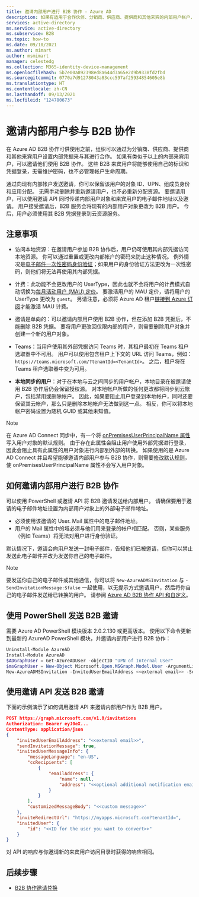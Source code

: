 ```yaml
---
title: 邀请内部用户进行 B2B 协作 - Azure AD
description: 如果有适用于合作伙伴、分销商、供应商、提供商和其他来宾的内部用户帐户，则可以通过邀请他们使用自己的外部凭据或登录名进行登录，以此切换到 Azure AD B2B 协作。 使用 PowerShell 或 Microsoft Graph 邀请 API。
services: active-directory
ms.service: active-directory
ms.subservice: B2B
ms.topic: how-to
ms.date: 09/10/2021
ms.author: mimart
author: msmimart
manager: celestedg
ms.collection: M365-identity-device-management
ms.openlocfilehash: 5b7e00a892398ed8a644d3a65e2d9b9338fd2fbd
ms.sourcegitcommit: 0770a7d91278043a83ccc597af25934854605e8b
ms.translationtype: HT
ms.contentlocale: zh-CN
ms.lasthandoff: 09/13/2021
ms.locfileid: "124780673"
---
```

# <a name="invite-internal-users-to-b2b-collaboration"></a>邀请内部用户参与 B2B 协作

在 Azure AD B2B 协作可供使用之前，组织可以通过为分销商、供应商、提供商和其他来宾用户设置内部凭据来与其进行合作。 如果有类似于以上的内部来宾用户，可以邀请他们使用 B2B 协作。 这些 B2B 来宾用户将能够使用自己的标识和凭据登录，无需维护密码，也不必管理帐户生命周期。

通过向现有内部帐户发送邀请，你可以保留该用户的对象 ID、UPN、组成员身份和应用分配。 无需手动删除并重新邀请用户，也不必重新分配资源。 要邀请用户，可以使用邀请 API 同时传递内部用户对象和来宾用户的电子邮件地址以及邀请。 用户接受邀请后，B2B 服务会将现有的内部用户对象更改为 B2B 用户。 今后，用户必须使用其 B2B 凭据登录到云资源服务。

## <a name="things-to-consider"></a>注意事项

- 访问本地资源：在邀请用户参加 B2B 协作后，用户仍可使用其内部凭据访问本地资源。 你可以通过重置或更改内部帐户的密码来防止这种情况。 例外情况是[电子邮件一次性密码身份验证](one-time-passcode.md)；如果用户的身份验证方法更改为一次性密码，则他们将无法再使用其内部凭据。

- 计费：此功能不会更改用户的 UserType，因此也就不会将用户的计费模式自动切换为[每月活动用户 (MAU) 定价](external-identities-pricing.md)。 要激活用户的 MAU 定价，请将用户的 UserType 更改为 `guest`。 另请注意，必须将 Azure AD 租户[链接到 Azure 订阅](external-identities-pricing.md#link-your-azure-ad-tenant-to-a-subscription)才能激活 MAU 计费。

- 邀请是单向的：可以邀请内部用户使用 B2B 协作，但在添加 B2B 凭据后，不能删除 B2B 凭据。 要将用户更改回仅限内部的用户，则需要删除用户对象并创建一个新的用户对象。

- Teams：当用户使用其外部凭据访问 Teams 时，其租户最初在 Teams 租户选取器中不可用。 用户可以使用包含租户上下文的 URL 访问 Teams，例如：`https://teams.microsoft.com/?tenantId=<TenantId>`。 之后，租户将在 Teams 租户选取器中变为可用。

- **本地同步的用户**：对于在本地与云之间同步的用户帐户，本地目录在被邀请使用 B2B 协作后仍会保留授权源。 对本地帐户所做的任何更改都将同步到云帐户，包括禁用或删除帐户。 因此，如果要阻止用户登录到本地帐户，同时还要保留其云帐户，那么只是删除本地帐户无法做到这一点。 相反，你可以将本地帐户密码设置为随机 GUID 或其他未知值。

> [!NOTE]
在 Azure AD Connect 同步中，有一个将 [onPremisesUserPrincipalName 属性](../hybrid/reference-connect-sync-attributes-synchronized.md#notes)写入用户对象的默认规则。 由于存在此属性会阻止用户使用外部凭据进行登录，因此会阻止具有此属性的用户对象进行内部到外部的转换。 如果使用的是 Azure AD Connect 并且希望能够邀请内部用户参与 B2B 协作，则需要[修改默认规则](../hybrid/how-to-connect-sync-change-the-configuration.md)，使 onPremisesUserPrincipalName 属性不会写入用户对象。
## <a name="how-to-invite-internal-users-to-b2b-collaboration"></a>如何邀请内部用户进行 B2B 协作

可以使用 PowerShell 或邀请 API 将 B2B 邀请发送给内部用户。 请确保要用于邀请的电子邮件地址设置为内部用户对象上的外部电子邮件地址。

- 必须使用该邀请的 User. Mail 属性中的电子邮件地址。
- 用户的 Mail 属性中的域必须与他们用来登录的帐户相匹配。 否则，某些服务（例如 Teams）将无法对用户进行身份验证。

默认情况下，邀请会向用户发送一封电子邮件，告知他们已被邀请，但你可以禁止发送此电子邮件并改为发送你自己的电子邮件。

> [!NOTE]
> 要发送你自己的电子邮件或其他通信，你可以将 `New-AzureADMSInvitation` 与 `-SendInvitationMessage:$false` 一起使用，以无提示方式邀请用户，然后将你自己的电子邮件发送给已转换的用户。 请参阅 [Azure AD B2B 协作 API 和自定义](customize-invitation-api.md)。

## <a name="use-powershell-to-send-a-b2b-invitation"></a>使用 PowerShell 发送 B2B 邀请

需要 Azure AD PowerShell 模块版本 2.0.2.130 或更高版本。 使用以下命令更新到最新的 AzureAD PowerShell 模块，并邀请内部用户进行 B2B 协作：

```powershell
Uninstall-Module AzureAD
Install-Module AzureAD
$ADGraphUser = Get-AzureADUser -objectID "UPN of Internal User"
$msGraphUser = New-Object Microsoft.Open.MSGraph.Model.User -ArgumentList $ADGraphUser.ObjectId
New-AzureADMSInvitation -InvitedUserEmailAddress <<external email>> -SendInvitationMessage $True -InviteRedirectUrl "http://myapps.microsoft.com" -InvitedUser $msGraphUser
```

## <a name="use-the-invitation-api-to-send-a-b2b-invitation"></a>使用邀请 API 发送 B2B 邀请

下面的示例演示了如何调用邀请 API 来邀请内部用户作为 B2B 用户。

```json
POST https://graph.microsoft.com/v1.0/invitations
Authorization: Bearer eyJ0eX...
ContentType: application/json
{
    "invitedUserEmailAddress": "<<external email>>",
    "sendInvitationMessage": true,
    "invitedUserMessageInfo": {
        "messageLanguage": "en-US",
        "ccRecipients": [
            {
                "emailAddress": {
                    "name": null,
                    "address": "<<optional additional notification email>>"
                }
            }
        ],
        "customizedMessageBody": "<<custom message>>"
    },
    "inviteRedirectUrl": "https://myapps.microsoft.com?tenantId=",
    "invitedUser": {
        "id": "<<ID for the user you want to convert>>"
    }
}
```

对 API 的响应与你邀请新的来宾用户访问目录时获得的响应相同。
## <a name="next-steps"></a>后续步骤

- [B2B 协作邀请兑换](redemption-experience.md)
